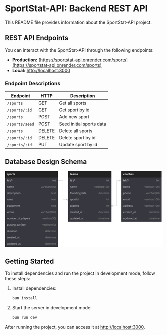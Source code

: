 # SportStat-API: Backend REST API

This README file provides information about the SportStat-API project.

## REST API Endpoints

You can interact with the SportStat-API through the following endpoints:

- **Production:** [https://sportstat-api.onrender.com/sports](https://sportstat-api.onrender.com/sports)
- **Local:** [http://localhost:3000](http://localhost:3000)

### Endpoint Descriptions

| Endpoint       | HTTP   | Description              |
| -------------- | ------ | ------------------------ |
| `/sports`      | GET    | Get all sports           |
| `/sports/:id`  | GET    | Get sport by id          |
| `/sports`      | POST   | Add new sport            |
| `/sports/seed` | POST   | Seed initial sports data |
| `/sports`      | DELETE | Delete all sports        |
| `/sports/:id`  | DELETE | Delete sport by id       |
| `/sports/:id`  | PUT    | Update sport by id       |

## Database Design Schema

![ERD](./assets/sportstat-erd.svg)

## Getting Started

To install dependencies and run the project in development mode, follow these steps:

1. Install dependencies:

   ```sh
   bun install
   ```

2. Start the server in development mode:
   ```sh
   bun run dev
   ```

After running the project, you can access it at [http://localhost:3000](http://localhost:3000).
